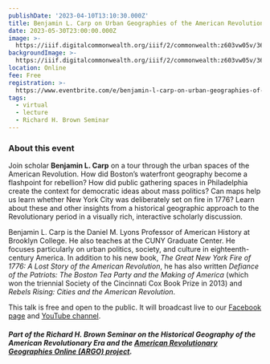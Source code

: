 ```yaml
---
publishDate: '2023-04-10T13:10:30.000Z'
title: Benjamin L. Carp on Urban Geographies of the American Revolution
date: 2023-05-30T23:00:00.000Z
image: >-
  https://iiif.digitalcommonwealth.org/iiif/2/commonwealth:z603vw05v/3631,3499,7891,7227/2000,/0/default.jpg
backgroundImage: >-
  https://iiif.digitalcommonwealth.org/iiif/2/commonwealth:z603vw05v/3631,3499,7891,7227/2000,/0/default.jpg
location: Online
fee: Free
registration: >-
  https://www.eventbrite.com/e/benjamin-l-carp-on-urban-geographies-of-the-american-revolution-tickets-608606848467
tags:
  - virtual
  - lecture
  - Richard H. Brown Seminar
---
```


### About this event

Join scholar **Benjamin L. Carp** on a tour through the urban spaces of the American Revolution. How did Boston’s waterfront geography become a flashpoint for rebellion? How did public gathering spaces in Philadelphia create the context for democratic ideas about mass politics? Can maps help us learn whether New York City was deliberately set on fire in 1776? Learn about these and other insights from a historical geographic approach to the Revolutionary period in a visually rich, interactive scholarly discussion.

Benjamin L. Carp is the Daniel M. Lyons Professor of American History at Brooklyn College. He also teaches at the CUNY Graduate Center. He focuses particularly on urban politics, society, and culture in eighteenth-century America. In addition to his new book, *The Great New York Fire of 1776: A Lost Story of the American Revolution*, he has also written *Defiance of the Patriots: The Boston Tea Party and the Making of America* (which won the triennial Society of the Cincinnati Cox Book Prize in 2013) and *Rebels Rising: Cities and the American Revolution*.

This talk is free and open to the public. It will broadcast live to our [Facebook page](https://www.facebook.com/bplmaps) and [YouTube channel](https://www.youtube.com/@LeventhalMapEducationCenter/streams).

##### Part of the Richard H. Brown Seminar on the Historical Geography of the American Revolutionary Era and the [American Revolutionary Geographies Online (ARGO) project](https://argomaps.org).
